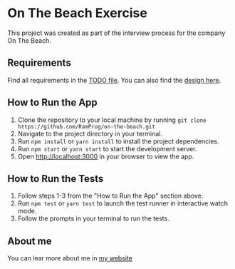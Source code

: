 # On The Beach Exercise

This project was created as part of the interview process for the company On The Beach.

## Requirements

Find all requirements in the [TODO file](TODO). You can also find the [design here](design.png).

## How to Run the App

1. Clone the repository to your local machine by running `git clone https://github.com/RamProg/on-the-beach.git`
2. Navigate to the project directory in your terminal.
3. Run `npm install` or `yarn install` to install the project dependencies.
4. Run `npm start` or `yarn start` to start the development server.
5. Open [http://localhost:3000](http://localhost:3000) in your browser to view the app.

## How to Run the Tests

1. Follow steps 1-3 from the "How to Run the App" section above.
2. Run `npm test` or `yarn test` to launch the test runner in interactive watch mode.
3. Follow the prompts in your terminal to run the tests.

## About me

You can lear more about me in [my website](https://ramiro.uk)